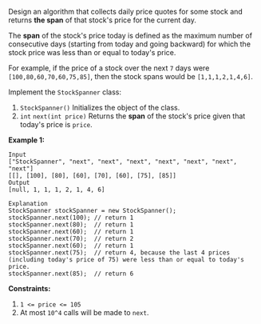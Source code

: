 Design an algorithm that collects daily price quotes for some stock and 
returns __the span__ of that stock's price for the current day.

The __span__ of the stock's price today is defined as the maximum number of consecutive days 
(starting from today and going backward) for which the stock price was less than or equal to today's price.

For example, if the price of a stock over the next `7` days were `[100,80,60,70,60,75,85]`, 
then the stock spans would be `[1,1,1,2,1,4,6]`.

Implement the `StockSpanner` class:

1. `StockSpanner()` Initializes the object of the class.
2. `int` `next(int price)` Returns the __span__ of the stock's price given that today's price is `price`.


__Example 1:__
```
Input
["StockSpanner", "next", "next", "next", "next", "next", "next", "next"]
[[], [100], [80], [60], [70], [60], [75], [85]]
Output
[null, 1, 1, 1, 2, 1, 4, 6]

Explanation
StockSpanner stockSpanner = new StockSpanner();
stockSpanner.next(100); // return 1
stockSpanner.next(80);  // return 1
stockSpanner.next(60);  // return 1
stockSpanner.next(70);  // return 2
stockSpanner.next(60);  // return 1
stockSpanner.next(75);  // return 4, because the last 4 prices (including today's price of 75) were less than or equal to today's price.
stockSpanner.next(85);  // return 6
```

__Constraints:__
1. `1 <= price <= 105`
2. At most `10^4` calls will be made to `next`.
